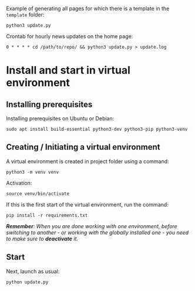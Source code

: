 Example of generating all pages for which there is a template in the `template` folder:

```python3 update.py```

Crontab for hourly news updates on the home page:

```0 * * * * cd /path/to/repo/ && python3 update.py > update.log```

# Install and start in virtual environment

## Installing prerequisites

Installing prerequisites on Ubuntu or Debian:

`sudo apt install build-essential python3-dev python3-pip python3-venv`

## Creating / Initiating a virtual environment

A virtual environment is created in project folder using a command:

`python3 -m venv venv`

Activation:

`source venv/bin/activate`

If this is the first start of the virtual environment, run the command:

`pip install -r requirements.txt`

***Remember**: When you are done working with one environment, before switching to another - or working with the globally installed one - you need to make sure to **deactivate** it.*

## Start

Next, launch as usual:

`python update.py`
